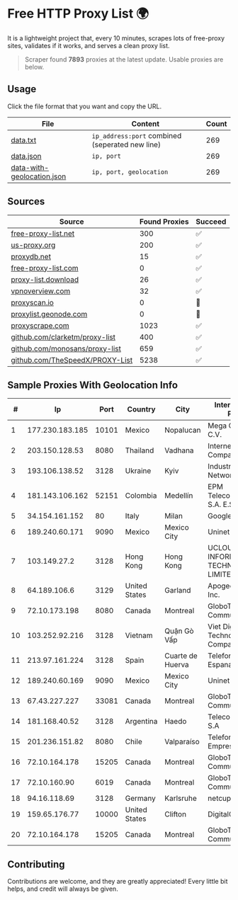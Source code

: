 
# Free HTTP Proxy List 🌍

It is a lightweight project that, every 10 minutes, scrapes lots of free-proxy sites, validates if it works, and serves a clean proxy list.


> Scraper found **7893** proxies at the latest update. Usable proxies are below.

## Usage

Click the file format that you want and copy the URL.


|File|Content|Count|
|----|-------|-----|
|[data.txt](https://raw.githubusercontent.com/themiralay/Proxy-List-World/master/data.txt)|`ip_address:port` combined (seperated new line)|269|
|[data.json](https://raw.githubusercontent.com/themiralay/Proxy-List-World/master/data.json)|`ip, port`|269|
|[data-with-geolocation.json](https://raw.githubusercontent.com/themiralay/Proxy-List-World/master/data-with-geolocation.json)|`ip, port, geolocation`|269|

## Sources

|Source|Found Proxies|Succeed|
|------|-------------|-------|
|[free-proxy-list.net](https://free-proxy-list.net)|300|✅|
|[us-proxy.org](https://www.us-proxy.org)|200|✅|
|[proxydb.net](http://proxydb.net)|15|✅|
|[free-proxy-list.com](https://free-proxy-list.com/?page=&port=&type%5B%5D=http&type%5B%5D=https&up_time=0&search=Search)|0|✅|
|[proxy-list.download](https://www.proxy-list.download/HTTP)|26|✅|
|[vpnoverview.com](https://vpnoverview.com/privacy/anonymous-browsing/free-proxy-servers)|32|✅|
|[proxyscan.io](https://www.proxyscan.io)|0|🚫|
|[proxylist.geonode.com](https://proxylist.geonode.com/api/proxy-list?limit=300&page=1&sort_by=lastChecked&sort_type=desc&protocols=http,https)|0|🚫|
|[proxyscrape.com](https://api.proxyscrape.com/v2/?request=displayproxies&protocol=http&timeout=10000&country=all&ssl=all&anonymity=all)|1023|✅|
|[github.com/clarketm/proxy-list](https://raw.githubusercontent.com/clarketm/proxy-list/master/proxy-list-raw.txt)|400|✅|
|[github.com/monosans/proxy-list](https://raw.githubusercontent.com/monosans/proxy-list/main/proxies/http.txt)|659|✅|
|[github.com/TheSpeedX/PROXY-List](https://raw.githubusercontent.com/TheSpeedX/PROXY-List/master/http.txt)|5238|✅|


## Sample Proxies With Geolocation Info

|#|Ip|Port|Country|City|Internet Service Provider|
|-|--|----|-------|----|-------------------------|
|1|177.230.183.185|10101|Mexico|Nopalucan|Mega Cable, S.A. de C.V.|
|2|203.150.128.53|8080|Thailand|Vadhana|Internet Thailand Company Ltd|
|3|193.106.138.52|3128|Ukraine|Kyiv|Industrial Media Network LLC|
|4|181.143.106.162|52151|Colombia|Medellín|EPM Telecomunicaciones S.A. E.S.P.|
|5|34.154.161.152|80|Italy|Milan|Google LLC|
|6|189.240.60.171|9090|Mexico|Mexico City|Uninet S.A. de C.V.|
|7|103.149.27.2|3128|Hong Kong|Hong Kong|UCLOUD INFORMATION TECHNOLOGY (HK) LIMITED|
|8|64.189.106.6|3129|United States|Garland|Apogee Telecom Inc.|
|9|72.10.173.198|8080|Canada|Montreal|GloboTech Communications|
|10|103.252.92.216|3128|Vietnam|Quận Gò Vấp|Viet Digital Technology Liability Company|
|11|213.97.161.224|3128|Spain|Cuarte de Huerva|Telefonica de Espana SAU|
|12|189.240.60.169|9090|Mexico|Mexico City|Uninet S.A. de C.V.|
|13|67.43.227.227|33081|Canada|Montreal|GloboTech Communications|
|14|181.168.40.52|3128|Argentina|Haedo|Telecom Argentina S.A|
|15|201.236.151.82|8080|Chile|Valparaíso|Telefonica Empresas|
|16|72.10.164.178|15205|Canada|Montreal|GloboTech Communications|
|17|72.10.160.90|6019|Canada|Montreal|GloboTech Communications|
|18|94.16.118.69|3128|Germany|Karlsruhe|netcup GmbH|
|19|159.65.176.77|10000|United States|Clifton|DigitalOcean, LLC|
|20|72.10.164.178|15205|Canada|Montreal|GloboTech Communications|



## Contributing

Contributions are welcome, and they are greatly appreciated! Every
little bit helps, and credit will always be given.

